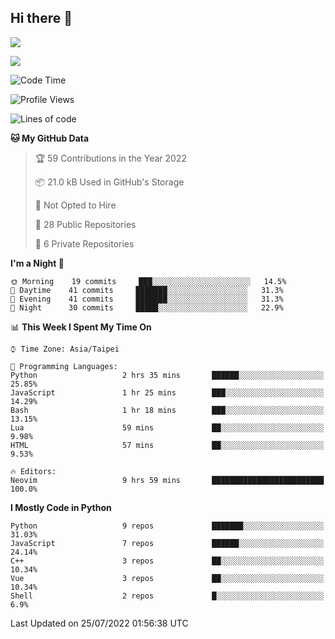 ## Hi there 👋

![](https://github-readme-stats.vercel.app/api?username=CSY54&theme=nord&show_icons=true)

![](https://github-readme-stats.vercel.app/api/top-langs/?username=CSY54&theme=nord&layout=compact&card_width=445)

<!--START_SECTION:waka-->
![Code Time](http://img.shields.io/badge/Code%20Time-1%2C195%20hrs%2010%20mins-blue)

![Profile Views](http://img.shields.io/badge/Profile%20Views-4-blue)

![Lines of code](https://img.shields.io/badge/From%20Hello%20World%20I%27ve%20Written-107%20Thousand%20lines%20of%20code-blue)

**🐱 My GitHub Data** 

> 🏆 59 Contributions in the Year 2022
 > 
> 📦 21.0 kB Used in GitHub's Storage 
 > 
> 🚫 Not Opted to Hire
 > 
> 📜 28 Public Repositories 
 > 
> 🔑 6 Private Repositories  
 > 
**I'm a Night 🦉** 

```text
🌞 Morning    19 commits     ███░░░░░░░░░░░░░░░░░░░░░░   14.5% 
🌆 Daytime    41 commits     ███████░░░░░░░░░░░░░░░░░░   31.3% 
🌃 Evening    41 commits     ███████░░░░░░░░░░░░░░░░░░   31.3% 
🌙 Night      30 commits     █████░░░░░░░░░░░░░░░░░░░░   22.9%

```


📊 **This Week I Spent My Time On** 

```text
⌚︎ Time Zone: Asia/Taipei

💬 Programming Languages: 
Python                   2 hrs 35 mins       ██████░░░░░░░░░░░░░░░░░░░   25.85% 
JavaScript               1 hr 25 mins        ███░░░░░░░░░░░░░░░░░░░░░░   14.29% 
Bash                     1 hr 18 mins        ███░░░░░░░░░░░░░░░░░░░░░░   13.15% 
Lua                      59 mins             ██░░░░░░░░░░░░░░░░░░░░░░░   9.98% 
HTML                     57 mins             ██░░░░░░░░░░░░░░░░░░░░░░░   9.53%

🔥 Editors: 
Neovim                   9 hrs 59 mins       █████████████████████████   100.0%

```

**I Mostly Code in Python** 

```text
Python                   9 repos             ███████░░░░░░░░░░░░░░░░░░   31.03% 
JavaScript               7 repos             ██████░░░░░░░░░░░░░░░░░░░   24.14% 
C++                      3 repos             ██░░░░░░░░░░░░░░░░░░░░░░░   10.34% 
Vue                      3 repos             ██░░░░░░░░░░░░░░░░░░░░░░░   10.34% 
Shell                    2 repos             █░░░░░░░░░░░░░░░░░░░░░░░░   6.9%

```



 Last Updated on 25/07/2022 01:56:38 UTC
<!--END_SECTION:waka-->

<!--
**CSY54/CSY54** is a ✨ _special_ ✨ repository because its `README.md` (this file) appears on your GitHub profile.

Here are some ideas to get you started:

- 🔭 I’m currently working on ...
- 🌱 I’m currently learning ...
- 👯 I’m looking to collaborate on ...
- 🤔 I’m looking for help with ...
- 💬 Ask me about ...
- 📫 How to reach me: ...
- 😄 Pronouns: ...
- ⚡ Fun fact: ...
-->
